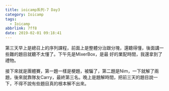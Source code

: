 ```yaml
---
title: ioicamp系列-7 Day3
category: Ioicamp
tags:
  - Ioicamp
abbrlink: 7ff8
date: 2019-02-01 09:18:41
---
```

第三天早上是總召上的序列課程，前面上是整體分治跟分塊，還聽得懂，後面講一些難的題目就聽不太懂了。下午先是MixerBox，是最
好的業配時間，我還拿到了禮物。
<!-- more -->
接下來就是團體賽，第一題一樣是梗題，被騙了，第二題是Nim，一下就解了兩題，後來就靠隊友Carry，最終第三名。晚上是題解時間，把前三天的題目說一下，不得不說有些題目真的根本解不出來。